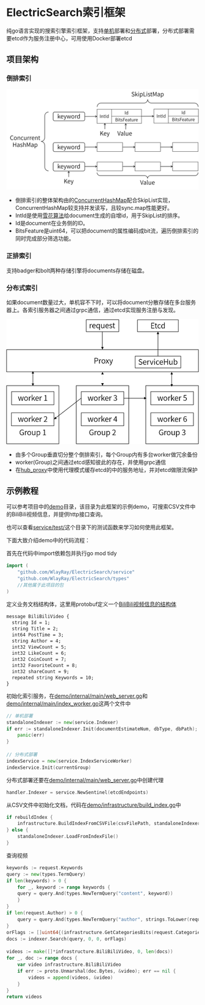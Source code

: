 # ElectricSearch索引框架

纯go语言实现的搜索引擎索引框架，支持[单机](service/test/indexer_test.go)部署和[分布式](service/test/distribute_test.go)部署，分布式部署需要etcd作为服务注册中心，可用使用Docker部署etcd

## 项目架构

### 倒排索引

<img src="asset/倒排索引.png" width="700"/>    

- 倒排索引的整体架构由的[ConcurrentHashMap](util/concurrent_hash_map.go)配合SkipList实现，ConcurrentHashMap较支持并发读写，且较sync.map性能更好。
- IntId是使用[雪花算法](util/snowflake.go)给document生成的自增id，用于SkipList的排序。
- Id是document在业务侧的ID。
- BitsFeature是uint64，可以把document的属性编码成bit流，遍历倒排索引的同时完成部分筛选功能。

### 正排索引

支持badger和bolt两种存储引擎将documents存储在磁盘。

### 分布式索引

如果document数量过大，单机容不下时，可以将document分散存储在多台服务器上。各索引服务器之间通过grpc通信，通过etcd实现服务注册与发现。

<img src="asset/分布式索引架构.png" width="700"/>  

- 由多个Group垂直切分整个倒排索引，每个Group内有多台worker做冗余备份
- worker(Group)之间通过etcd感知彼此的存在，并使用grpc通信
- 在[hub_proxy](service/hub_proxy.go)中使用代理模式缓存etcd的中的服务地址，并对etcd做限流保护

## 示例教程

可以参考项目中的[demo](demo)目录，该目录为此框架的示例demo，可搜索CSV文件中的BiliBili视频信息，并提供http接口查询。

也可以查看[service/test/](service/test)这个目录下的测试函数来学习如何使用此框架。

下面大致介绍demo中的代码流程：

首先在代码中import依赖包并执行go mod tidy

``` go
import (
    "github.com/WlayRay/ElectricSearch/service"
    "github.com/WlayRay/ElectricSearch/types"
    //其他属于此项目的包
)
```

定义业务文档结构体，这里用protobuf定义一个[BiliBili视频信息的结构体](demo/infrastructure/video.proto)

```
message BiliBiliVideo {
  string Id = 1;
  string Title = 2;
  int64 PostTime = 3;
  string Author = 4;
  int32 ViewCount = 5;
  int32 LikeCount = 6;
  int32 CoinCount = 7;
  int32 FavoriteCount = 8;
  int32 shareCount = 9;
  repeated string Keywords = 10;
}
```

初始化索引服务，在[demo/internal/main/web_server.go](demo/internal/main/web_server.go)和[demo/internal/main/index_worker.go](demo/internal/main/index_worker.go)这两个文件中

``` go
// 单机部署
standaloneIndexer := new(service.Indexer)
if err := standaloneIndexer.Init(documentEstimateNum, dbType, dbPath); err != nil {
    panic(err)
}

// 分布式部署
indexService = new(service.IndexServiceWorker)
indexService.Init(currentGroup)
```

分布式部署还要在[demo/internal/main/web_server.go](demo/internal/main/web_server.go)中创建代理

``` go
handler.Indexer = service.NewSentinel(etcdEndpoints)
```

从CSV文件中初始化文档，代码在[demo/infrastructure/build_index.go](demo/infrastructure/build_index.go)中

```go
if rebuildIndex {
    infrastructure.BuildIndexFromCSVFile(csvFilePath, standaloneIndexer, 0, 0)
} else {
    standaloneIndexer.LoadFromIndexFile()
}
```

查询视频

```go
keywords := request.Keywords
query := new(types.TermQuery)
if len(keywords) > 0 {
    for _, keyword := range keywords {
    query = query.And(types.NewTermQuery("content", keyword))
    }
}
if len(request.Author) > 0 {
    query = query.And(types.NewTermQuery("author", strings.ToLower(request.Author)))
}
orFlags := []uint64{(infrastructure.GetCategoriesBits(request.Categories))}
docs := indexer.Search(query, 0, 0, orFlags)

videos := make([]*infrastructure.BiliBiliVideo, 0, len(docs))
for _, doc := range docs {
    var video infrastructure.BiliBiliVideo
    if err := proto.Unmarshal(doc.Bytes, &video); err == nil {
        videos = append(videos, &video)
    }
}
return videos
```
